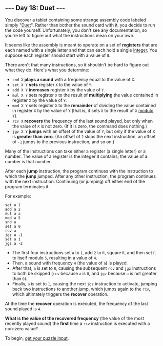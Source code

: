 ## --- Day 18: Duet ---

You discover a tablet containing some strange assembly code labeled simply
"[Duet](https://en.wikipedia.org/wiki/Duet)". Rather than bother the sound card
with it, you decide to run the code yourself. Unfortunately, you don't see any
documentation, so you're left to figure out what the instructions mean on your
own.

It seems like the assembly is meant to operate on a set of **registers** that
are each named with a single letter and that can each hold a single
[integer](https://en.wikipedia.org/wiki/Integer).  You suppose each register
should start with a value of `0`.

There aren't that many instructions, so it shouldn't be hard to figure out what
they do. Here's what you determine:

* `snd X` **plays a sound** with a frequency equal to the value of `X`.
* `set X Y` **sets** register `X` to the value of `Y`.
* `add X Y` **increases** register `X` by the value of `Y`.
* `mul X Y` sets register `X` to the result of **multiplying** the value
  contained in register `X` by the value of `Y`.
* `mod X Y` sets register `X` to the **remainder** of dividing the value
  contained in register `X` by the value of `Y` (that is, it sets `X` to the
  result of `X` [modulo](https://en.wikipedia.org/wiki/Modulo_operation) `Y`).
* `rcv X` **recovers** the frequency of the last sound played, but only when
  the value of `X` is not zero. (If it is zero, the command does nothing.)
* `jgz X Y` **jumps** with an offset of the value of `Y`, but only if the value
  of `X` is **greater than zero**. (An offset of `2` skips the next
  instruction, an offset of `-1` jumps to the previous instruction, and so on.)

Many of the instructions can take either a register (a single letter) or a
number. The value of a register is the integer it contains; the value of a
number is that number.

After each **jump** instruction, the program continues with the instruction to
which the **jump** jumped. After any other instruction, the program continues
with the next instruction. Continuing (or jumping) off either end of the
program terminates it.

For example:

    set a 1
    add a 2
    mul a a
    mod a 5
    snd a
    set a 0
    rcv a
    jgz a -1
    set a 1
    jgz a -2

* The first four instructions set `a` to `1`, add `2` to it, square it, and
  then set it to itself modulo `5`, resulting in a value of `4`.
* Then, a sound with frequency `4` (the value of `a`) is played.
* After that, `a` is set to `0`, causing the subsequent `rcv` and `jgz`
  instructions to both be skipped (`rcv` because `a` is `0`, and `jgz` because
  `a` is not greater than `0`).
* Finally, `a` is set to `1`, causing the next `jgz` instruction to activate,
  jumping back two instructions to another jump, which jumps again to the
  `rcv`, which ultimately triggers the **recover** operation.

At the time the **recover** operation is executed, the frequency of the last sound
played is `4`.

**What is the value of the recovered frequency** (the value of the most
recently played sound) the **first** time a `rcv` instruction is executed with
a non-zero value?

To begin, [get your puzzle input](input.txt).
